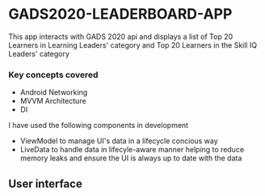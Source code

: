# GADS2020-LEADERBOARD-APP
This app interacts with GADS 2020 api and displays a list of Top 20 Learners in Learning Leaders' category and Top 20 Learners in the Skill IQ Leaders' category  

### Key concepts covered
* Android Networking 
* MVVM Architecture
* DI


I have used the following components in development
* ViewModel to manage UI's data in a lifecycle concious way
* LiveData to handle data in lifecyle-aware manner helping to reduce memory leaks and ensure the UI is always up to date with the data

## User interface
